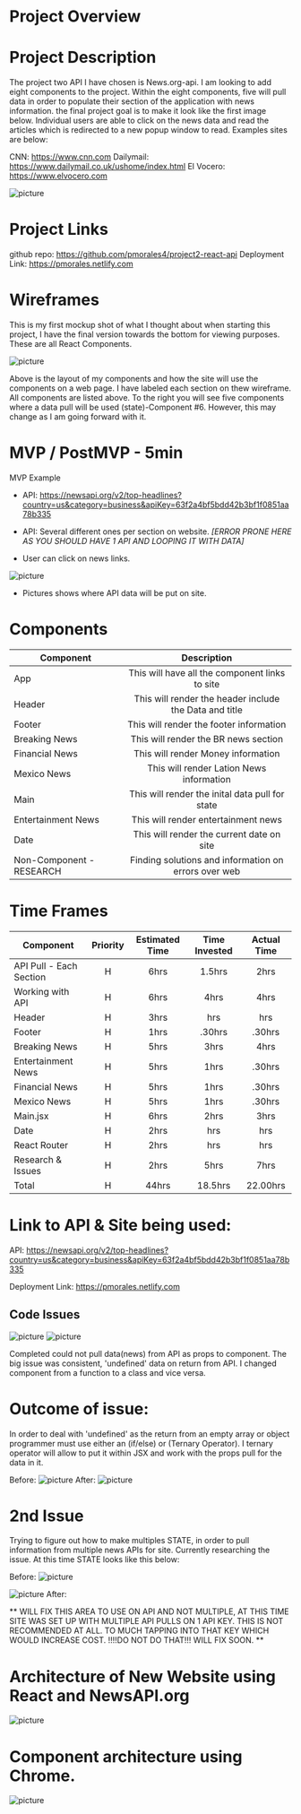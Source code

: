 # Project Overview

# Project Description

The project two API I have chosen is News.org-api. I am looking to add eight components to the project. Within the eight components, five will pull data in order to populate their section of the application with news information. the final project goal is to make it look like the first image below. Individual users are able to click on the news data and read the articles which is redirected to a new popup window to read.  Examples sites are below:

CNN: https://www.cnn.com
Dailymail: https://www.dailymail.co.uk/ushome/index.html
El Vocero: https://www.elvocero.com

![picture](src/images/IMG_8759.jpg)

# Project Links

github repo: https://github.com/pmorales4/project2-react-api
Deployment Link: https://pmorales.netlify.com

# Wireframes

This is my first mockup shot of what I thought about when starting this project, I have the final version towards the bottom for viewing purposes. These are all React Components. 

![picture](src/images/Project-2-Wireframe.jpg)

Above is the layout of my components and how the site will use the components on a web page. I have labeled each section on thew wireframe. All components are listed above. To the right you will see five components where a data pull will be used (state)-Component #6.  However, this may change as I am going forward with it.

# MVP / PostMVP - 5min

MVP Example

- API: https://newsapi.org/v2/top-headlines?country=us&category=business&apiKey=63f2a4bf5bdd42b3bf1f0851aa78b335

- API: Several different ones per section on website. *[ERROR PRONE HERE AS YOU SHOULD HAVE 1 API AND LOOPING IT WITH DATA]*
- User can click on news links.

![picture](src/images/IMG_87599.jpg)

- Pictures shows where API data will be put on site.

# Components

| Component                |                      Description                       |
| ------------------------ | :----------------------------------------------------: |
| App                      |     This will have all the component links to site     |
| Header                   | This will render the header include the Data and title |
| Footer                   |        This will render the footer information         |
| Breaking News            |          This will render the BR news section          |
| Financial News           |           This will render Money information           |
| Mexico News              |        This will render Lation News information        |
| Main                     |    This will render the inital data pull for state     |
| Entertainment News       |          This will render entertainment news           |
| Date                     |       This will render the current date on site        |
| Non-Component - RESEARCH |  Finding solutions and information on errors over web  |

# Time Frames

| Component               | Priority | Estimated Time | Time Invested | Actual Time |
| ----------------------- | :------: | :------------: | :-----------: | :---------: |
| API Pull - Each Section |    H     |      6hrs      |    1.5hrs     |    2hrs     |
| Working with API        |    H     |      6hrs      |     4hrs      |    4hrs     |
| Header                  |    H     |      3hrs      |      hrs      |     hrs     |
| Footer                  |    H     |      1hrs      |    .30hrs     |   .30hrs    |
| Breaking News           |    H     |      5hrs      |     3hrs      |    4hrs     |
| Entertainment News      |    H     |      5hrs      |     1hrs      |   .30hrs    |
| Financial News          |    H     |      5hrs      |     1hrs      |   .30hrs    |
| Mexico News             |    H     |      5hrs      |     1hrs      |   .30hrs    |
| Main.jsx                |    H     |      6hrs      |     2hrs      |    3hrs     |
| Date                    |    H     |      2hrs      |      hrs      |     hrs     |
| React Router            |    H     |      2hrs      |      hrs      |     hrs     |
| Research & Issues       |    H     |      2hrs      |     5hrs      |    7hrs     |
| Total                   |    H     |     44hrs      |    18.5hrs    |  22.00hrs   |

# Link to API & Site being used:

API: https://newsapi.org/v2/top-headlines?country=us&category=business&apiKey=63f2a4bf5bdd42b3bf1f0851aa78b335

Deployment Link: https://pmorales.netlify.com

## Code Issues

![picture](src/images/vscode-snip.png)
![picture](src/images/data-snip.png)

Completed could not pull data(news) from API as props to component. The big issue was consistent, 'undefined' data on return from API. I changed component from a function to a class and vice versa.

# Outcome of issue:

In order to deal with 'undefined' as the return from an empty array or object programmer must use either an (if/else) or (Ternary Operator). I ternary operator will allow to put it within JSX and work with the props pull for the data in it.

Before:
![picture](src/images/ternary.png)
After:
![picture](src/images/afterternary.png)

# 2nd Issue

Trying to figure out how to make multiples STATE, in order to pull information from multiple news APIs for site. Currently researching the issue. At this time STATE looks like this below:

Before:
![picture](src/images/state.png)

![picture](src/images/statecp.png)
After:

** WILL FIX THIS AREA TO USE ON API AND NOT MULTIPLE, AT THIS TIME SITE WAS SET UP WITH MULTIPLE API PULLS ON 1 API KEY.  THIS IS NOT RECOMMENDED AT ALL.  TO MUCH TAPPING INTO THAT KEY WHICH WOULD INCREASE COST.  !!!!DO NOT DO THAT!!!   WILL FIX SOON. **



# Architecture of New Website using React and NewsAPI.org
![picture](src/images/architexture.png)

# Component architecture using Chrome.  

![picture](src/images/componentArc.png)